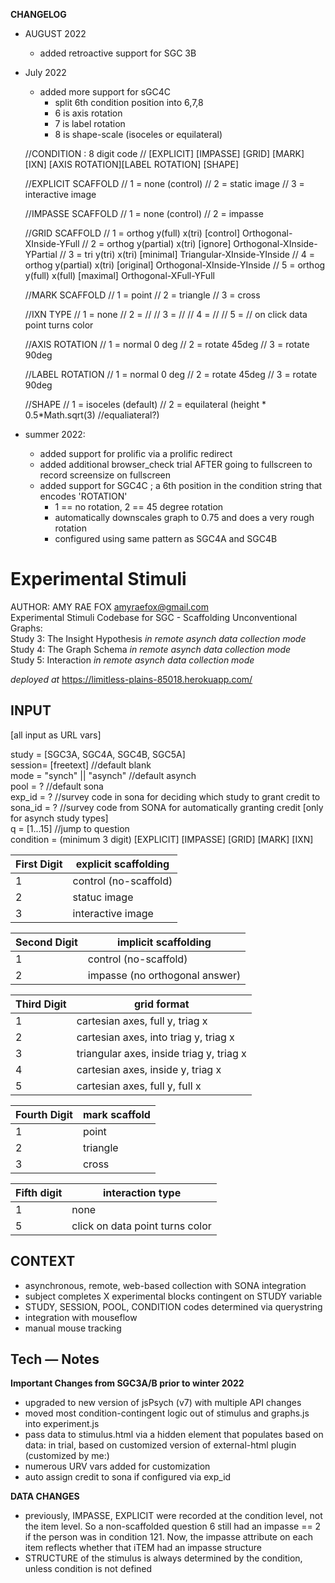 **CHANGELOG**

- AUGUST 2022
  - added retroactive support for SGC 3B 

- July 2022
  - added more support for sGC4C
    - split 6th condition position into 6,7,8
    - 6 is axis rotation
    - 7 is label rotation
    - 8 is shape-scale (isoceles or equilateral)

  //CONDITION : 8 digit code 
    // [EXPLICIT] [IMPASSE] [GRID] [MARK] [IXN] [AXIS ROTATION][LABEL ROTATION] [SHAPE]

    //EXPLICIT SCAFFOLD
    //    1 = none (control)
    //    2 = static image
    //    3 = interactive image 

    //IMPASSE SCAFFOLD
    //    1 = none (control)
    //    2 = impasse 
    
    //GRID SCAFFOLD
    //    1 = orthog y(full) x(tri) [control] Orthogonal-XInside-YFull
    //    2 = orthog y(partial) x(tri) [ignore] Orthogonal-XInside-YPartial
    //    3 = tri y(tri) x(tri) [minimal] Triangular-XInside-YInside
    //    4 = orthog y(partial) x(tri) [original] Orthogonal-XInside-YInside
    //    5 = orthog y(full) x(full) [maximal] Orthogonal-XFull-YFull

    //MARK SCAFFOLD
    //    1 = point
    //    2 = triangle
    //    3 = cross

    //IXN TYPE
    //    1 = none
    //    2 = //
    //    3 = //
    //    4 = //
    //    5 = // on click data point turns color

    //AXIS ROTATION
    //    1 = normal 0 deg
    //    2 = rotate 45deg 
    //    3 = rotate 90deg 

    //LABEL ROTATION
    //    1 = normal 0 deg
    //    2 = rotate 45deg 
    //    3 = rotate 90deg 

    //SHAPE
    //    1 = isoceles (default)
    //    2 = equilateral (height * 0.5*Math.sqrt(3) //equaliateral?)

- summer 2022:
  - added support for prolific via a prolific redirect 
  - added additional browser_check trial AFTER going to fullscreen to record screensize on fullscreen
  - added support for SGC4C ; a 6th position in the condition string that encodes 'ROTATION'
    - 1 == no rotation, 2 == 45 degree rotation
    - automatically downscales graph to 0.75 and does a very rough rotation
    - configured using same pattern as SGC4A and SGC4B



# Experimental Stimuli 
AUTHOR: AMY RAE FOX amyraefox@gmail.com  
Experimental Stimuli Codebase for SGC - Scaffolding Unconventional Graphs:  
Study 3: The Insight Hypothesis _in remote asynch data collection mode_  
Study 4: The Graph Schema _in remote asynch data collection mode_  
Study 5: Interaction _in remote asynch data collection mode_  

_deployed at_ https://limitless-plains-85018.herokuapp.com/

## INPUT
[all input as URL vars]

study = [SGC3A, SGC4A, SGC4B, SGC5A]  
session= [freetext] //default blank  
mode = "synch" || "asynch" //default asynch  
pool = ? //default sona  
exp_id = ? //survey code in sona for deciding which study to grant credit to  
sona_id = ? //survey code from SONA for automatically granting credit [only for asynch study types]  
q = [1...15] //jump to question  
condition = (minimum 3 digit) [EXPLICIT] [IMPASSE] [GRID] [MARK] [IXN]

First Digit    | explicit scaffolding
 ------------- |-------------
 1      | control (no-scaffold)
 2      | statuc image 
 3      | interactive image

Second Digit    | implicit scaffolding
 ------------- |-------------
1      | control (no-scaffold)
2      | impasse (no orthogonal answer)

Third Digit    | grid format
------------- |-------------
 1 | cartesian axes, full y, triag x
 2 | cartesian axes, into triag y, triag x
 3 | triangular axes, inside triag y, triag x
 4 | cartesian axes, inside y, triag x
 5 | cartesian axes, full y, full x

Fourth Digit    | mark scaffold
------------- |-------------
 1 | point
 2 | triangle
 3 | cross

 Fifth digit  | interaction type
------------- |-------------
 1 | none
 5 | click on data point turns color 


##  CONTEXT
- asynchronous, remote, web-based collection with SONA integration
- subject completes X experimental blocks contingent on STUDY variable
- STUDY, SESSION, POOL, CONDITION codes determined via querystring
- integration with mouseflow
- manual mouse tracking 

## Tech — Notes
**Important Changes from SGC3A/B prior to winter 2022**
- upgraded to new version of jsPsych (v7) with multiple API changes 
- moved most condition-contingent logic out of stimulus and graphs.js into experiment.js
- pass data to stimulus.html via a hidden <data> element that populates based on data: in trial, based on customized version of external-html plugin (customized by me:)
- numerous URV vars added for customization 
- auto assign credit to sona if configured via exp_id

**DATA CHANGES**
- previously, IMPASSE, EXPLICIT were recorded at the condition level, not the item level. So a non-scaffolded question 6 still had an impasse == 2 if the person was in condition 121. Now, the impasse attribute on each item reflects whether that iTEM had an impasse structure 
- STRUCTURE of the stimulus is always determined by the condition, unless condition is not defined 

